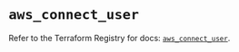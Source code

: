 # `aws_connect_user`

Refer to the Terraform Registry for docs: [`aws_connect_user`](https://registry.terraform.io/providers/hashicorp/aws/6.12.0/docs/resources/connect_user).
